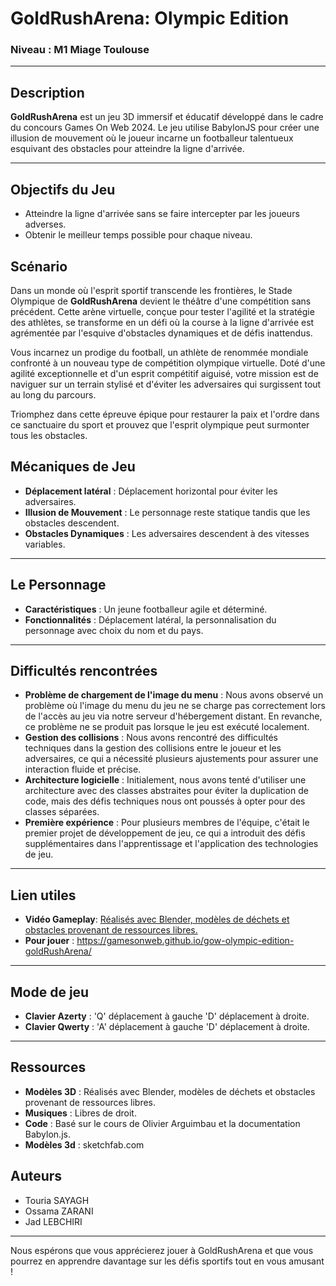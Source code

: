 # GoldRushArena: Olympic Edition

### Niveau : M1 Miage Toulouse

---

## Description

**GoldRushArena** est un jeu 3D immersif et éducatif développé dans le cadre du concours Games On Web 2024. Le jeu utilise BabylonJS pour créer une illusion de mouvement où le joueur incarne un footballeur talentueux esquivant des obstacles pour atteindre la ligne d'arrivée.

---

## Objectifs du Jeu

- Atteindre la ligne d'arrivée sans se faire intercepter par les joueurs adverses.
- Obtenir le meilleur temps possible pour chaque niveau.

## Scénario 

Dans un monde où l'esprit sportif transcende les frontières, le Stade Olympique de **GoldRushArena** devient le théâtre d'une compétition sans précédent. Cette arène virtuelle, conçue pour tester l'agilité et la stratégie des athlètes, se transforme en un défi où la course à la ligne d'arrivée est agrémentée par l'esquive d'obstacles dynamiques et de défis inattendus.

Vous incarnez un prodige du football, un athlète de renommée mondiale confronté à un nouveau type de compétition olympique virtuelle. Doté d'une agilité exceptionnelle et d'un esprit compétitif aiguisé, votre mission est de naviguer sur un terrain stylisé et d'éviter les adversaires qui surgissent tout au long du parcours.

Triomphez dans cette épreuve épique pour restaurer la paix et l'ordre dans ce sanctuaire du sport et prouvez que l'esprit olympique peut surmonter tous les obstacles.

## Mécaniques de Jeu

- **Déplacement latéral** : Déplacement horizontal pour éviter les adversaires.
- **Illusion de Mouvement** : Le personnage reste statique tandis que les obstacles descendent.
- **Obstacles Dynamiques** : Les adversaires descendent à des vitesses variables.

---

## Le Personnage

- **Caractéristiques** : Un jeune footballeur agile et déterminé.
- **Fonctionnalités** : Déplacement latéral, la personnalisation du personnage avec choix du nom et du pays.

---

## Difficultés rencontrées

- **Problème de chargement de l'image du menu** : Nous avons observé un problème où l'image du menu du jeu ne se charge pas correctement lors de l'accès au jeu via notre serveur d'hébergement distant. En revanche, ce problème ne se produit pas lorsque le jeu est exécuté localement.
- **Gestion des collisions** : Nous avons rencontré des difficultés techniques dans la gestion des collisions entre le joueur et les adversaires, ce qui a nécessité plusieurs ajustements pour assurer une interaction fluide et précise.
- **Architecture logicielle** : Initialement, nous avons tenté d'utiliser une architecture avec des classes abstraites pour éviter la duplication de code, mais des défis techniques nous ont poussés à opter pour des classes séparées.
- **Première expérience** : Pour plusieurs membres de l'équipe, c'était le premier projet de développement de jeu, ce qui a introduit des défis supplémentaires dans l'apprentissage et l'application des technologies de jeu.

---
## Lien utiles 
- **Vidéo Gameplay**: [Réalisés avec Blender, modèles de déchets et obstacles provenant de ressources libres.](https://www.youtube.com/watch?v=bwzCqOSkqJU&ab_channel=touriaGow
)
- **Pour jouer** : https://gamesonweb.github.io/gow-olympic-edition-goldRushArena/

---
## Mode de jeu 
- **Clavier Azerty** : 'Q' déplacement à gauche 'D' déplacement à droite.
- **Clavier Qwerty** : 'A' déplacement à gauche 'D' déplacement à droite.

---

## Ressources

- **Modèles 3D** : Réalisés avec Blender, modèles de déchets et obstacles provenant de ressources libres.
- **Musiques** : Libres de droit.
- **Code** : Basé sur le cours de Olivier Arguimbau et la documentation Babylon.js.
- **Modèles 3d** : sketchfab.com

## Auteurs

- Touria SAYAGH
- Ossama ZARANI
- Jad LEBCHIRI


---

Nous espérons que vous apprécierez jouer à GoldRushArena et que vous pourrez en apprendre davantage sur les défis sportifs tout en vous amusant !
